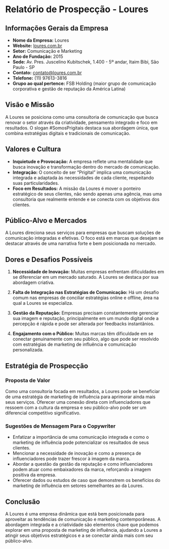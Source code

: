 # Relatório de Prospecção - Loures

## Informações Gerais da Empresa

- **Nome da Empresa:** Loures
- **Website:** [loures.com.br](http://www.loures.com.br)
- **Setor:** Comunicação e Marketing
- **Ano de Fundação:** 2015
- **Sede:** Av. Pres. Juscelino Kubitschek, 1.400 - 5º andar, Itaim Bibi, São Paulo - SP
- **Contato:** contato@loures.com.br
- **Telefone:** (11) 97613-3816
- **Grupo ao qual pertence:** FSB Holding (maior grupo de comunicação corporativa e gestão de reputação da América Latina)

## Visão e Missão

A Loures se posiciona como uma consultoria de comunicação que busca renovar o setor através da criatividade, pensamento integrado e foco em resultados. O slogan #SomosPrigitais destaca sua abordagem única, que combina estratégias digitais e tradicionais de comunicação.

## Valores e Cultura

- **Inquietude e Provocação:** A empresa reflete uma mentalidade que busca inovação e transformação dentro do mercado de comunicação.
- **Integração:** O conceito de ser “Prigital” implica uma comunicação integrada e adaptada às necessidades de cada cliente, respeitando suas particularidades.
- **Foco em Resultados:** A missão da Loures é mover o ponteiro estratégico de seus clientes, não sendo apenas uma agência, mas uma consultoria que realmente entende e se conecta com os objetivos dos clientes.

## Público-Alvo e Mercados

A Loures direciona seus serviços para empresas que buscam soluções de comunicação integradas e efetivas. O foco está em marcas que desejam se destacar através de uma narrativa forte e bem posicionada no mercado.

## Dores e Desafios Possíveis

1. **Necessidade de Inovação:** Muitas empresas enfrentam dificuldades em se diferenciar em um mercado saturado. A Loures se destaca por sua abordagem criativa.
   
2. **Falta de Integração nas Estratégias de Comunicação:** Há um desafio comum nas empresas de conciliar estratégias online e offline, área na qual a Loures se especializa.
   
3. **Gestão da Reputação:** Empresas precisam constantemente gerenciar sua imagem e reputação, principalmente em um mundo digital onde a percepção é rápida e pode ser alterada por feedbacks instantânios.

4. **Engajamento com o Público:** Muitas marcas têm dificuldade em se conectar genuinamente com seu público, algo que pode ser resolvido com estratégias de marketing de influência e comunicação personalizada.

## Estratégia de Prospecção

### Proposta de Valor
Como uma consultoria focada em resultados, a Loures pode se beneficiar de uma estratégia de marketing de influência para aprimorar ainda mais seus serviços. Oferecer uma conexão direta com influenciadores que ressoem com a cultura da empresa e seu público-alvo pode ser um diferencial competitivo significativo.

### Sugestões de Mensagem Para o Copywriter
- Enfatizar a importância de uma comunicação integrada e como o marketing de influência pode potencializar os resultados de seus clientes.
- Mencionar a necessidade de inovação e como a presença de influenciadores pode trazer frescor à imagem da marca.
- Abordar a questão da gestão da reputação e como influenciadores podem atuar como embaixadores da marca, reforçando a imagem positiva da empresa.
- Oferecer dados ou estudos de caso que demonstrem os benefícios do marketing de influência em setores semelhantes ao da Loures.

## Conclusão

A Loures é uma empresa dinâmica que está bem posicionada para aproveitar as tendências de comunicação e marketing contemporâneas. A abordagem integrada e a criatividade são elementos chave que podemos explorar em uma proposta de marketing de influência, ajudando a Loures a atingir seus objetivos estratégicos e a se conectar ainda mais com seu público-alvo.